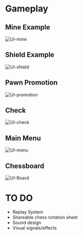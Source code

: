 # Gameplay
## Mine Example
![UI-mine](https://user-images.githubusercontent.com/97707320/159814033-80fdc64b-f6f2-45ab-8069-54a2213c6cb7.gif)

## Shield Example
![UI-shield](https://user-images.githubusercontent.com/97707320/159814764-75a42963-c01f-4c1d-91f0-9eb63c34754d.gif)

## Pawn Promotion
![UI-promotion](https://user-images.githubusercontent.com/97707320/159816319-ddb291d0-237a-43df-923c-a8589fbe49f0.gif)

## Check
![UI-check](https://user-images.githubusercontent.com/97707320/159817220-4a889993-172d-4b5b-810d-9946cebc4d48.gif)

## Main Menu
![UI-menu](https://user-images.githubusercontent.com/97707320/159803876-f88b71f4-a564-40fd-b650-5adb1d6a65b9.gif)

## Chessboard
![UI-Board](https://user-images.githubusercontent.com/97707320/159796775-405811eb-ed1d-4cfb-bf8a-b8344497169a.png)

# TO DO
- Replay System
- Shareable chess notation sheet
- Sound design
- Visual signals/effects
